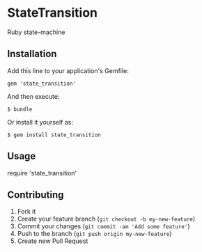# StateTransition

Ruby state-machine

## Installation

Add this line to your application's Gemfile:

    gem 'state_transition'

And then execute:

    $ bundle

Or install it yourself as:

    $ gem install state_transition

## Usage

require 'state_transition'


## Contributing

1. Fork it
2. Create your feature branch (`git checkout -b my-new-feature`)
3. Commit your changes (`git commit -am 'Add some feature'`)
4. Push to the branch (`git push origin my-new-feature`)
5. Create new Pull Request
